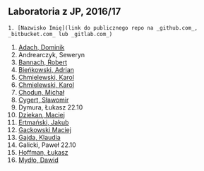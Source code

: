 ## Laboratoria z JP, 2016/17

```
1. [Nazwisko Imię](link do publicznego repo na _github.com_, _bitbucket.com_ lub _gitlab.com_)
```

1. [Adach, Dominik](https://github.com/Dadach/sp2016)
1. Andrearczyk, Seweryn
1. [Bannach, Robert](https://github.com/rByczeq/sp2016)
1. [Bieńkowski, Adrian](https://github.com/adrianadamb/sp)
1. [Chmielewski, Karol](https://github.com/kchmielewski/jp)
1. [Chmielewski, Karol](https://github.com/kchmielewski)
1. [Chodun, Michał](https://github.com/Xava2011)
1. [Cygert, Sławomir](https://github.com/Slawecky/srod_prog)
1. Dymura, Łukasz 22.10
1. [Dziekan, Maciej](https://github.com/m4sakra/srodowisko_programisty)
1. [Ertmański, Jakub](https://github.com/Ertmanieq/sp2016.)
1. [Gackowski Maciej](https://github.com/mgackowski96/Jezyki-Programowania-)
1. [Gajda, Klaudia](https://github.com/klaudiaga/srod_prog)
1. Galicki, Paweł 22.10
1. [Hoffman, Łukasz](https:/github.com/highkillyou)
1. [Mydło, Dawid](https://github.com/dmydlo/jp)
